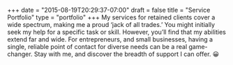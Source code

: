 +++
date = "2015-08-19T20:29:37-07:00"
draft = false
title = "Service Portfolio"
type = "portfolio"
+++
My services for retained clients cover a wide spectrum, making me a proud ‘jack of all trades.’ You might initially seek my help for a specific task or skill. However, you’ll find that my abilities extend far and wide. For entrepreneurs, and small businesses, having a single, reliable point of contact for diverse needs can be a real game-changer. Stay with me, and discover the breadth of support I can offer. 😀

